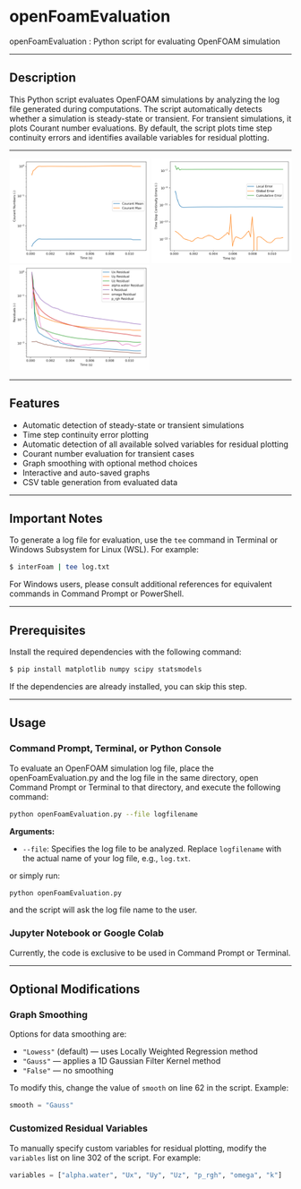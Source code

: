 # openFoamEvaluation
openFoamEvaluation : Python script for evaluating OpenFOAM simulation

---

## Description
This Python script evaluates OpenFOAM simulations by analyzing the log file generated during computations. The script automatically detects whether a simulation is steady-state or transient. For transient simulations, it plots Courant number evaluations. By default, the script plots time step continuity errors and identifies available variables for residual plotting.

---

<img src="image/output_courant.png" alt="Courant Graph" width="250"> <img src="image/output_Continuity.png" alt="Continuity Graph" width="250"> <img src="image/output_residual.png" alt="Residual Graph" width="250">

---

## Features
- Automatic detection of steady-state or transient simulations
- Time step continuity error plotting
- Automatic detection of all available solved variables for residual plotting
- Courant number evaluation for transient cases
- Graph smoothing with optional method choices
- Interactive and auto-saved graphs
- CSV table generation from evaluated data

---

## Important Notes
To generate a log file for evaluation, use the `tee` command in Terminal or Windows Subsystem for Linux (WSL). For example:
```bash
$ interFoam | tee log.txt
```
For Windows users, please consult additional references for equivalent commands in Command Prompt or PowerShell.

---

## Prerequisites
Install the required dependencies with the following command:
```bash
$ pip install matplotlib numpy scipy statsmodels
```
If the dependencies are already installed, you can skip this step.

---

## Usage

### Command Prompt, Terminal, or Python Console
To evaluate an OpenFOAM simulation log file, place the openFoamEvaluation.py and the log file in the same directory, open Command Prompt or Terminal to that directory, and execute the following command:
```bash
python openFoamEvaluation.py --file logfilename
```
**Arguments:**
- `--file`: Specifies the log file to be analyzed. Replace `logfilename` with the actual name of your log file, e.g., `log.txt`.

or simply run:
```bash
python openFoamEvaluation.py
```
and the script will ask the log file name to the user.

### Jupyter Notebook or Google Colab
Currently, the code is exclusive to be used in Command Prompt or Terminal.

---

## Optional Modifications

### Graph Smoothing
Options for data smoothing are:
- `"Lowess"` (default) — uses Locally Weighted Regression method
- `"Gauss"` — applies a 1D Gaussian Filter Kernel method
- `"False"` — no smoothing

To modify this, change the value of `smooth` on line 62 in the script. Example:
```python
smooth = "Gauss"
```

### Customized Residual Variables
To manually specify custom variables for residual plotting, modify the `variables` list on line 302 of the script. For example:
```python
variables = ["alpha.water", "Ux", "Uy", "Uz", "p_rgh", "omega", "k"]
```
